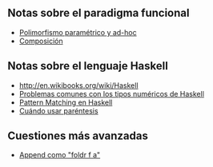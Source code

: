 Notas sobre el paradigma funcional
----------------------------------

-   [Polimorfismo paramétrico y ad-hoc](polimorfismo-parametrico-y-ad-hoc.html)
-   [Composición](composicion.html)

Notas sobre el lenguaje Haskell
-------------------------------

-   <http://en.wikibooks.org/wiki/Haskell>
-   [Problemas comunes con los tipos numéricos de Haskell](problemas-comunes-con-los-tipos-numericos-de-haskell.html)
-   [Pattern Matching en Haskell](pattern-matching-en-haskell.html)
-   [Cuándo usar paréntesis](cuando-usar-parentesis.html)

Cuestiones más avanzadas
------------------------

-   [Append como "foldr f a"](Append_como_"foldr_f_a" "wikilink")


